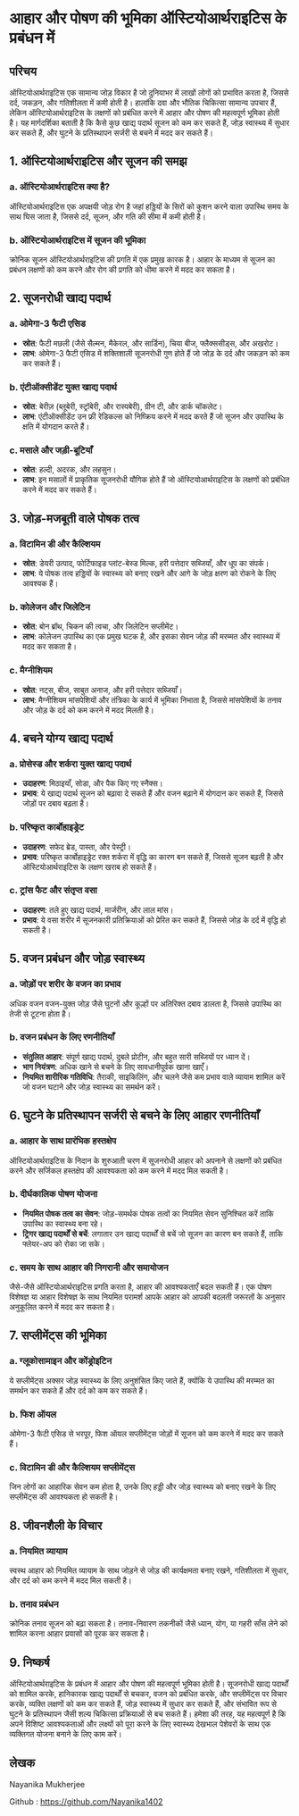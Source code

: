 # आहार और पोषण की भूमिका ऑस्टियोआर्थराइटिस के प्रबंधन में

## परिचय
ऑस्टियोआर्थराइटिस एक सामान्य जोड़ विकार है जो दुनियाभर में लाखों लोगों को प्रभावित करता है, जिससे दर्द, जकड़न, और गतिशीलता में कमी होती है। हालांकि दवा और भौतिक चिकित्सा सामान्य उपचार हैं, लेकिन ऑस्टियोआर्थराइटिस के लक्षणों को प्रबंधित करने में आहार और पोषण की महत्वपूर्ण भूमिका होती है। यह मार्गदर्शिका बताती है कि कैसे कुछ खाद्य पदार्थ सूजन को कम कर सकते हैं, जोड़ स्वास्थ्य में सुधार कर सकते हैं, और घुटने के प्रतिस्थापन सर्जरी से बचने में मदद कर सकते हैं।

## 1. ऑस्टियोआर्थराइटिस और सूजन की समझ

### a. ऑस्टियोआर्थराइटिस क्या है?
ऑस्टियोआर्थराइटिस एक अपक्षयी जोड़ रोग है जहां हड्डियों के सिरों को कुशन करने वाला उपास्थि समय के साथ घिस जाता है, जिससे दर्द, सूजन, और गति की सीमा में कमी होती है।

### b. ऑस्टियोआर्थराइटिस में सूजन की भूमिका
क्रोनिक सूजन ऑस्टियोआर्थराइटिस की प्रगति में एक प्रमुख कारक है। आहार के माध्यम से सूजन का प्रबंधन लक्षणों को कम करने और रोग की प्रगति को धीमा करने में मदद कर सकता है।

## 2. सूजनरोधी खाद्य पदार्थ

### a. ओमेगा-3 फैटी एसिड
- **स्रोत**: फैटी मछली (जैसे सैल्मन, मैकेरल, और सार्डिन), चिया बीज, फ्लैक्ससीड्स, और अखरोट।
- **लाभ**: ओमेगा-3 फैटी एसिड में शक्तिशाली सूजनरोधी गुण होते हैं जो जोड़ के दर्द और जकड़न को कम कर सकते हैं।

### b. एंटीऑक्सीडेंट युक्त खाद्य पदार्थ
- **स्रोत**: बेरीज़ (ब्लूबेरी, स्ट्रॉबेरी, और रास्पबेरी), ग्रीन टी, और डार्क चॉकलेट।
- **लाभ**: एंटीऑक्सीडेंट उन फ्री रेडिकल्स को निष्क्रिय करने में मदद करते हैं जो सूजन और उपास्थि के क्षति में योगदान करते हैं।

### c. मसाले और जड़ी-बूटियाँ
- **स्रोत**: हल्दी, अदरक, और लहसुन।
- **लाभ**: इन मसालों में प्राकृतिक सूजनरोधी यौगिक होते हैं जो ऑस्टियोआर्थराइटिस के लक्षणों को प्रबंधित करने में मदद कर सकते हैं।

## 3. जोड़-मजबूती वाले पोषक तत्व

### a. विटामिन डी और कैल्शियम
- **स्रोत**: डेयरी उत्पाद, फोर्टिफाइड प्लांट-बेस्ड मिल्क, हरी पत्तेदार सब्जियाँ, और धूप का संपर्क।
- **लाभ**: ये पोषक तत्व हड्डियों के स्वास्थ्य को बनाए रखने और आगे के जोड़ क्षरण को रोकने के लिए आवश्यक हैं।

### b. कोलेजन और जिलेटिन
- **स्रोत**: बोन ब्रॉथ, चिकन की त्वचा, और जिलेटिन सप्लीमेंट।
- **लाभ**: कोलेजन उपास्थि का एक प्रमुख घटक है, और इसका सेवन जोड़ की मरम्मत और स्वास्थ्य में मदद कर सकता है।

### c. मैग्नीशियम
- **स्रोत**: नट्स, बीज, साबुत अनाज, और हरी पत्तेदार सब्जियाँ।
- **लाभ**: मैग्नीशियम मांसपेशियों और तंत्रिका के कार्य में भूमिका निभाता है, जिससे मांसपेशियों के तनाव और जोड़ के दर्द को कम करने में मदद मिलती है।

## 4. बचने योग्य खाद्य पदार्थ

### a. प्रोसेस्ड और शर्करा युक्त खाद्य पदार्थ
- **उदाहरण**: मिठाइयाँ, सोडा, और पैक किए गए स्नैक्स।
- **प्रभाव**: ये खाद्य पदार्थ सूजन को बढ़ावा दे सकते हैं और वजन बढ़ाने में योगदान कर सकते हैं, जिससे जोड़ों पर दबाव बढ़ता है।

### b. परिष्कृत कार्बोहाइड्रेट
- **उदाहरण**: सफेद ब्रेड, पास्ता, और पेस्ट्री।
- **प्रभाव**: परिष्कृत कार्बोहाइड्रेट रक्त शर्करा में वृद्धि का कारण बन सकते हैं, जिससे सूजन बढ़ती है और ऑस्टियोआर्थराइटिस के लक्षण खराब हो सकते हैं।

### c. ट्रांस फैट और संतृप्त वसा
- **उदाहरण**: तले हुए खाद्य पदार्थ, मार्जरीन, और लाल मांस।
- **प्रभाव**: ये वसा शरीर में सूजनकारी प्रतिक्रियाओं को प्रेरित कर सकते हैं, जिससे जोड़ के दर्द में वृद्धि हो सकती है।

## 5. वजन प्रबंधन और जोड़ स्वास्थ्य

### a. जोड़ों पर शरीर के वजन का प्रभाव
अधिक वजन वजन-युक्त जोड़ जैसे घुटनों और कूल्हों पर अतिरिक्त दबाव डालता है, जिससे उपास्थि का तेजी से टूटना होता है।

### b. वजन प्रबंधन के लिए रणनीतियाँ
- **संतुलित आहार**: संपूर्ण खाद्य पदार्थ, दुबले प्रोटीन, और बहुत सारी सब्जियों पर ध्यान दें।
- **भाग नियंत्रण**: अधिक खाने से बचने के लिए सावधानीपूर्वक खाना खाएँ।
- **नियमित शारीरिक गतिविधि**: तैराकी, साइकिलिंग, और चलने जैसे कम प्रभाव वाले व्यायाम शामिल करें जो वजन घटाने और जोड़ स्वास्थ्य का समर्थन करें।

## 6. घुटने के प्रतिस्थापन सर्जरी से बचने के लिए आहार रणनीतियाँ

### a. आहार के साथ प्रारंभिक हस्तक्षेप
ऑस्टियोआर्थराइटिस के निदान के शुरुआती चरण में सूजनरोधी आहार को अपनाने से लक्षणों को प्रबंधित करने और सर्जिकल हस्तक्षेप की आवश्यकता को कम करने में मदद मिल सकती है।

### b. दीर्घकालिक पोषण योजना
- **नियमित पोषक तत्व का सेवन**: जोड़-समर्थक पोषक तत्वों का नियमित सेवन सुनिश्चित करें ताकि उपास्थि का स्वास्थ्य बना रहे।
- **ट्रिगर खाद्य पदार्थों से बचें**: लगातार उन खाद्य पदार्थों से बचें जो सूजन का कारण बन सकते हैं, ताकि फ्लेयर-अप को रोका जा सके।

### c. समय के साथ आहार की निगरानी और समायोजन
जैसे-जैसे ऑस्टियोआर्थराइटिस प्रगति करता है, आहार की आवश्यकताएँ बदल सकती हैं। एक पोषण विशेषज्ञ या आहार विशेषज्ञ के साथ नियमित परामर्श आपके आहार को आपकी बदलती जरूरतों के अनुसार अनुकूलित करने में मदद कर सकता है।

## 7. सप्लीमेंट्स की भूमिका

### a. ग्लूकोसामाइन और कोंड्रोइटिन
ये सप्लीमेंट्स अक्सर जोड़ स्वास्थ्य के लिए अनुशंसित किए जाते हैं, क्योंकि ये उपास्थि की मरम्मत का समर्थन कर सकते हैं और दर्द को कम कर सकते हैं।

### b. फिश ऑयल
ओमेगा-3 फैटी एसिड से भरपूर, फिश ऑयल सप्लीमेंट्स जोड़ों में सूजन को कम करने में मदद कर सकते हैं।

### c. विटामिन डी और कैल्शियम सप्लीमेंट्स
जिन लोगों का आहारिक सेवन कम होता है, उनके लिए हड्डी और जोड़ स्वास्थ्य को बनाए रखने के लिए सप्लीमेंट्स की आवश्यकता हो सकती है।

## 8. जीवनशैली के विचार

### a. नियमित व्यायाम
स्वस्थ आहार को नियमित व्यायाम के साथ जोड़ने से जोड़ की कार्यक्षमता बनाए रखने, गतिशीलता में सुधार, और दर्द को कम करने में मदद मिल सकती है।

### b. तनाव प्रबंधन
क्रोनिक तनाव सूजन को बढ़ा सकता है। तनाव-निवारण तकनीकों जैसे ध्यान, योग, या गहरी साँस लेने को शामिल करना आहार प्रयासों को पूरक कर सकता है।

## 9. निष्कर्ष

ऑस्टियोआर्थराइटिस के प्रबंधन में आहार और पोषण की महत्वपूर्ण भूमिका होती है। सूजनरोधी खाद्य पदार्थों को शामिल करके, हानिकारक खाद्य पदार्थों से बचकर, वजन को प्रबंधित करके, और सप्लीमेंट्स पर विचार करके, व्यक्ति लक्षणों को कम कर सकते हैं, जोड़ स्वास्थ्य में सुधार कर सकते हैं, और संभावित रूप से घुटने के प्रतिस्थापन जैसी शल्य चिकित्सा प्रक्रियाओं से बच सकते हैं। हमेशा की तरह, यह महत्वपूर्ण है कि अपने विशिष्ट आवश्यकताओं और लक्ष्यों को पूरा करने के लिए स्वास्थ्य देखभाल पेशेवरों के साथ एक व्यक्तिगत योजना बनाने के लिए काम करें।

## लेखक

Nayanika Mukherjee

Github : https://github.com/Nayanika1402
